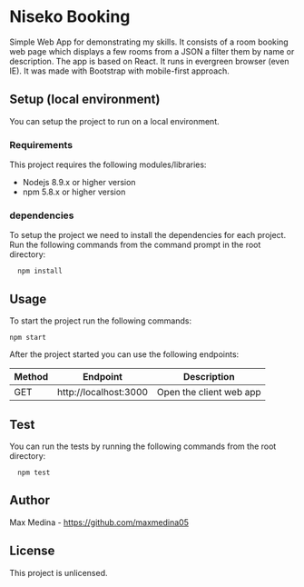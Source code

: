 # Niseko Booking

Simple Web App for demonstrating my skills. It consists of a room booking web page which displays a
few rooms from a JSON a filter them by name or description. The app is based on React. It runs in
evergreen browser (even IE). It was made with Bootstrap with mobile-first approach.

## Setup (local environment)

You can setup the project to run on a local environment.

### Requirements

This project requires the following modules/libraries:

- Nodejs 8.9.x or higher version
- npm 5.8.x or higher version

### dependencies

To setup the project we need to install the dependencies for each project.
Run the following commands from the command prompt in the root directory:

      npm install

## Usage

To start the project run the following commands:

    npm start

After the project started you can use the following endpoints:

| Method | Endpoint              | Description             |
| ------ | --------------------- | ----------------------- |
| GET    | http://localhost:3000 | Open the client web app |

## Test

You can run the tests by running the following commands from the root directory:

      npm test

## Author

Max Medina - https://github.com/maxmedina05

## License

This project is unlicensed.
